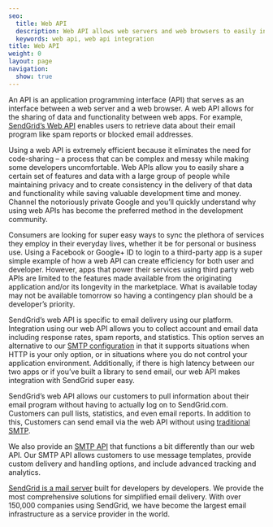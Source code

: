 ```yaml
---
seo:
  title: Web API
  description: Web API allows web servers and web browsers to easily interface with each other to enable account and data collection for services such as email.
  keywords: web api, web api integration
title: Web API
weight: 0
layout: page
navigation:
  show: true
---
```


An API is an application programming interface (API) that serves as an interface between a web server and a web browser. A web API allows for the sharing of data and functionality between web apps. For example, [SendGrid’s Web API]({{root_url}}/API_Reference/Web_API/index.html) enables users to retrieve data about their email program like spam reports or blocked email addresses.

Using a web API is extremely efficient because it eliminates the need for code-sharing – a process that can be complex and messy while making some developers uncomfortable. Web APIs allow you to easily share a certain set of features and data with a large group of people while maintaining privacy and to create consistency in the delivery of that data and functionality while saving valuable development time and money. Channel the notoriously private Google and you’ll quickly understand why using web APIs has become the preferred method in the development community.

Consumers are looking for super easy ways to sync the plethora of services they employ in their everyday lives, whether it be for personal or business use. Using a Facebook or Google+ ID to login to a third-party app is a super simple example of how a web API can create efficiency for both user and developer. However, apps that power their services using third party web APIs are limited to the features made available from the originating application and/or its longevity in the marketplace. What is available today may not be available tomorrow so having a contingency plan should be a developer’s priority.

SendGrid’s web API is specific to email delivery using our platform. Integration using our web API allows you to collect account and email data including response rates, spam reports, and statistics. This option serves an alternative to our [SMTP configuration]({{root_url}}/API_Reference/SMTP_API/index.html) in that it supports situations when HTTP is your only option, or in situations where you do not control your application environment. Additionally, if there is high latency between our two apps or if you’ve built a library to send email, our web API makes integration with SendGrid super easy.

SendGrid’s web API allows our customers to pull information about their email program without having to actually log on to SendGrid.com. Customers can pull lists, statistics, and even email reports. In addition to this, Customers can send email via the web API without using [traditional SMTP]({{root_url}}/Glossary/smtp.html).

We also provide an [SMTP API]({{root_url}}/Glossary/smtp_api.html) that functions a bit differently than our web API. Our SMTP API allows customers to use message templates, provide custom delivery and handling options, and include advanced tracking and analytics.

[SendGrid is a mail server]({{root_url}}/Glossary/smtp_server.html) built for developers by developers. We provide the most comprehensive solutions for simplified email delivery. With over 150,000 companies using SendGrid, we have become the largest email infrastructure as a service provider in the world.
